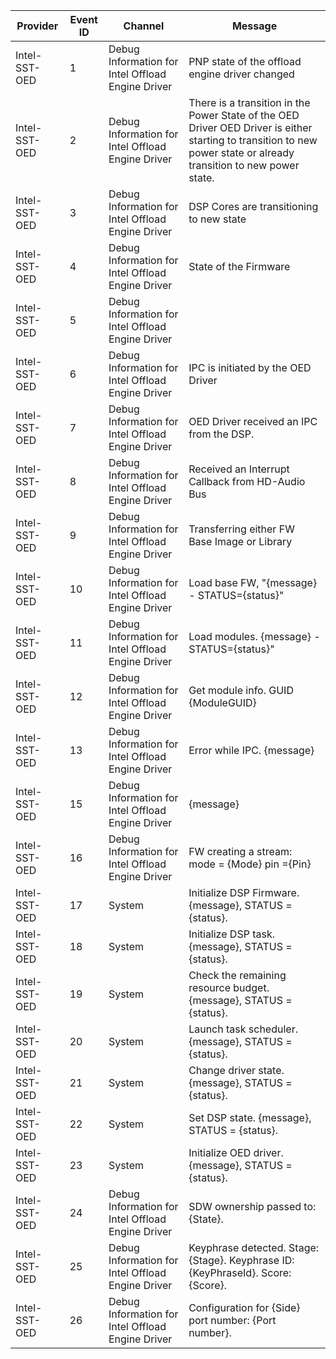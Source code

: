 Provider       |  Event ID  |  Channel                                            |  Message
---------------|------------|-----------------------------------------------------|---------------------------------------------------------------------------------------------------------------------------------------------------------------------
Intel-SST-OED  |  1         |  Debug Information for Intel Offload Engine Driver  |  PNP state of the offload engine driver changed
Intel-SST-OED  |  2         |  Debug Information for Intel Offload Engine Driver  |  There is a transition in the Power State of the OED Driver OED Driver is either starting to transition to new power state or already transition to new power state.
Intel-SST-OED  |  3         |  Debug Information for Intel Offload Engine Driver  |  DSP Cores are transitioning to new state
Intel-SST-OED  |  4         |  Debug Information for Intel Offload Engine Driver  |  State of the Firmware
Intel-SST-OED  |  5         |  Debug Information for Intel Offload Engine Driver  |
Intel-SST-OED  |  6         |  Debug Information for Intel Offload Engine Driver  |  IPC is initiated by the OED Driver
Intel-SST-OED  |  7         |  Debug Information for Intel Offload Engine Driver  |  OED Driver received an IPC from the DSP.
Intel-SST-OED  |  8         |  Debug Information for Intel Offload Engine Driver  |  Received an Interrupt Callback from HD-Audio Bus
Intel-SST-OED  |  9         |  Debug Information for Intel Offload Engine Driver  |  Transferring either FW Base Image or Library
Intel-SST-OED  |  10        |  Debug Information for Intel Offload Engine Driver  |  Load base FW, "{message} - STATUS={status}"
Intel-SST-OED  |  11        |  Debug Information for Intel Offload Engine Driver  |  Load modules. {message} - STATUS={status}"
Intel-SST-OED  |  12        |  Debug Information for Intel Offload Engine Driver  |  Get module info. GUID {ModuleGUID}
Intel-SST-OED  |  13        |  Debug Information for Intel Offload Engine Driver  |  Error while IPC. {message}
Intel-SST-OED  |  15        |  Debug Information for Intel Offload Engine Driver  |  {message}
Intel-SST-OED  |  16        |  Debug Information for Intel Offload Engine Driver  |  FW creating a stream: mode = {Mode} pin ={Pin}
Intel-SST-OED  |  17        |  System                                             |  Initialize DSP Firmware. {message}, STATUS = {status}.
Intel-SST-OED  |  18        |  System                                             |  Initialize DSP task. {message}, STATUS = {status}.
Intel-SST-OED  |  19        |  System                                             |  Check the remaining resource budget. {message}, STATUS = {status}.
Intel-SST-OED  |  20        |  System                                             |  Launch task scheduler. {message}, STATUS = {status}.
Intel-SST-OED  |  21        |  System                                             |  Change driver state. {message}, STATUS = {status}.
Intel-SST-OED  |  22        |  System                                             |  Set DSP state. {message}, STATUS = {status}.
Intel-SST-OED  |  23        |  System                                             |  Initialize OED driver. {message}, STATUS = {status}.
Intel-SST-OED  |  24        |  Debug Information for Intel Offload Engine Driver  |  SDW ownership passed to: {State}.
Intel-SST-OED  |  25        |  Debug Information for Intel Offload Engine Driver  |  Keyphrase detected. Stage: {Stage}. Keyphrase ID: {KeyPhraseId}. Score: {Score}.
Intel-SST-OED  |  26        |  Debug Information for Intel Offload Engine Driver  |  Configuration for {Side} port number: {Port number}.
